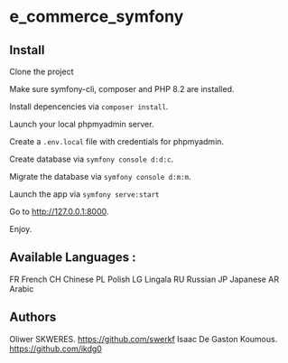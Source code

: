 # e_commerce_symfony

## Install

Clone the project

Make sure symfony-cli, composer and PHP 8.2 are installed.

Install depencencies via `composer install`.

Launch your local phpmyadmin server.

Create a `.env.local` file with credentials for phpmyadmin.

Create database via `symfony console d:d:c`.

Migrate the database via `symfony console d:m:m`.

Launch the app via `symfony serve:start`

Go to http://127.0.0.1:8000.

Enjoy.

## Available Languages :

FR French
CH Chinese
PL Polish
LG Lingala
RU Russian
JP Japanese
AR Arabic

## Authors

Oliwer SKWERES. https://github.com/swerkf
Isaac De Gaston Koumous. https://github.com/ikdg0
